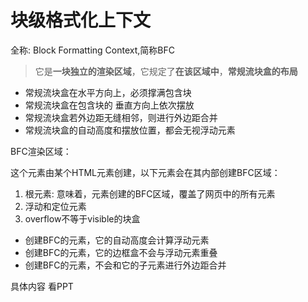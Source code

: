 # 块级格式化上下文

全称: Block Formatting Context,简称BFC

> 它是**一块独立的渲染区域**，它规定了**在该区域中**，**常规流块盒的布局**

- 常规流块盒在水平方向上，必须撑满包含块
- 常规流块盒在包含块的 垂直方向上依次摆放
- 常规流块盒若外边距无缝相邻，则进行外边距合并
- 常规流块盒的自动高度和摆放位置，都会无视浮动元素

BFC渲染区域：

这个元素由某个HTML元素创建，以下元素会在其内部创建BFC区域：

1. 根元素: 意味着，<html></html>元素创建的BFC区域，覆盖了网页中的所有元素
2. 浮动和定位元素
3. overflow不等于visible的块盒

- 创建BFC的元素，它的自动高度会计算浮动元素
- 创建BFC的元素，它的边框盒不会与浮动元素重叠
- 创建BFC的元素，不会和它的子元素进行外边距合并

具体内容 看PPT
